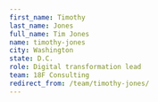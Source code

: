 ```yaml
---
first_name: Timothy
last_name: Jones
full_name: Tim Jones
name: timothy-jones
city: Washington
state: D.C.
role: Digital transformation lead
team: 18F Consulting
redirect_from: /team/timothy-jones/
---
```

